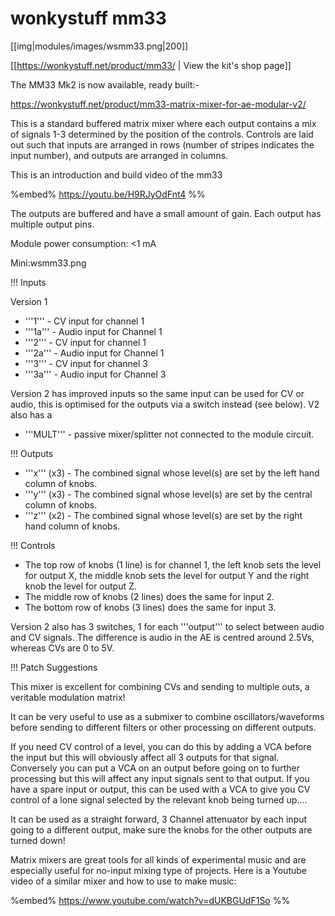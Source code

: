 # wonkystuff mm33
[[img|modules/images/wsmm33.png|200]]

[[https://wonkystuff.net/product/mm33/ | View the kit's shop page]]   

The MM33 Mk2 is now available, ready built:-

https://wonkystuff.net/product/mm33-matrix-mixer-for-ae-modular-v2/


This is a standard buffered matrix mixer where each output contains a mix of signals 1-3 determined by the position of the controls. Controls are laid out such that inputs are arranged in rows (number of stripes indicates the input number), and outputs are arranged in columns.

This is an introduction and build video of the mm33

%embed% https://youtu.be/H9RJyOdFnt4 %%

The outputs are buffered and have a small amount of gain. Each output has multiple output pins.

Module power consumption: <1 mA

Mini:wsmm33.png

!!! Inputs

Version 1
* '''1''' -  CV input for channel 1
* '''1a''' - Audio input for Channel 1 
* '''2''' - CV input for channel 1
* '''2a''' - Audio input for Channel 1 
* '''3''' - CV input for channel 3
* '''3a''' - Audio input for Channel 3

Version 2 has improved inputs so the same input can be used for CV or audio, this is optimised for the outputs via a switch instead (see below). V2 also has a 
* '''MULT''' - passive mixer/splitter not connected to the module circuit.

!!! Outputs

* '''x''' (x3) - The combined signal whose level(s) are set by the left hand column of knobs. 
* '''y''' (x3) - The combined signal whose level(s) are set by the central column of knobs.
* '''z''' (x2) - The combined signal whose level(s) are set by the right hand column of knobs. 

!!! Controls

* The top row of knobs (1 line) is for channel 1, the left knob sets the level for output X, the middle knob sets the level for output Y and the right knob the level for output Z.  
* The middle row of knobs (2 lines) does the same for input 2.
* The bottom row of knobs (3 lines) does the same for input 3.

Version 2 also has 3 switches, 1 for each '''output''' to select between audio and CV signals. The difference is audio in the AE is centred around 2.5Vs, whereas CVs are 0 to 5V.

!!! Patch Suggestions

This mixer is excellent for combining CVs and sending to multiple outs, a veritable modulation matrix! 

It can be very useful to use as a submixer to combine oscillators/waveforms before sending to different filters or other processing on different outputs.  

If you need CV control of a level, you can do this by adding a VCA before the input but this will obviously affect all 3 outputs for that signal.  Conversely you can put a VCA on an output before going on to further processing but this will affect any input signals sent to that output.  If you have a spare input or output, this can be used with a VCA to give you CV control of a lone signal selected by the relevant knob being turned up....

It can be used as a straight forward, 3 Channel attenuator by each input going to a different output, make sure the knobs for the other outputs are turned down!

Matrix mixers are great tools for all kinds of experimental music and are especially useful for no-input mixing type of projects. Here is a Youtube video of a similar mixer and how to use to make music:

%embed%  https://www.youtube.com/watch?v=dUKBGUdF1So %%
